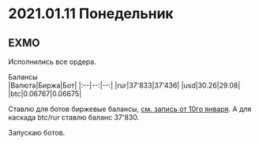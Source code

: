 # 2021.01.11 Понедельник
## EXMO
Исполнились все ордера.

Балансы  
|Валюта|Биржа|Бот|
|:--|--:|--:|
|rur|37'833|37'436|
|usd|30.26|29.08|
|btc|0.06767|0.06675|

Ставлю для ботов биржевые балансы, [см. запись от 10го января](2021.01.10.md). А для каскада btc/rur ставлю баланс 37'830.

Запускаю ботов.